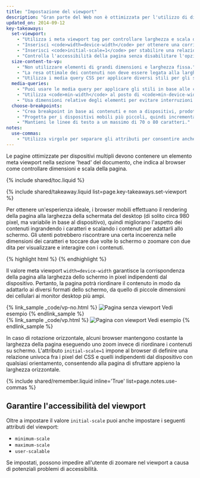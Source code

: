 ```yaml
---
title: "Impostazione del viewport"
description: "Gran parte del Web non è ottimizzata per l'utilizzo di dispositivi multipli. Apprendi i concetti fondamentali e ottimizza il sito per dispositivi mobili, PC desktop o su qualsiasi altro dispositivo dotato di schermo."
updated_on: 2014-09-12
key-takeaways:
  set-viewport:
    - "Utilizza i meta viewport tag per controllare larghezza e scala dei viewport dei browser."
    - "Inserisci <code>width=device-width</code> per ottenere una corrispondenza con la larghezza dello schermo in pixel indipendenti dal dispositivo."
    - "Inserisci <code>initial-scale=1</code> per stabilire una relazione 1:1 fra i pixel del CSS e quelli indipendenti dal dispositivo."
    - "Controlla l'accessibilità della pagina senza disabilitare l'opzione di scalabilità dell'utente."
  size-content-to-vp:
    - "Non utilizzare elementi di grandi dimensioni e larghezza fissa."
    - "La resa ottimale dei contenuti non deve essere legata alla larghezza di un viewport specifico."
    - "Utilizza i media query CSS per applicare diversi stili per gli schermi ampi e ristretti."
  media-queries:
    - "Puoi usare le media query per applicare gli stili in base alle caratteristiche del dispositivo."
    - "Utilizza <code>min-width</code> al posto di <code>min-device-width</code> per ottenere un'esperienza adatta al maggior numero di dispositivi possibile."
    - "Usa dimensioni relative degli elementi per evitare interruzioni della disposizione."
  choose-breakpoints:
    - "Crea breakpoint in base ai contenuti e non a dispositivi, prodotti o brand specifici."
    - "Progetta per i dispositivi mobili più piccoli, quindi incrementa l'esperienza con la progressiva disponibilità di spazio su schermo."
    - "Mantieni le linee di testo a un massimo di 70 o 80 caratteri."
notes:
  use-commas:
    - "Utilizza virgole per separare gli attributi per consentire anche ai browser meno aggiornati di analizzarli in modo corretto."
---
```

<p class="intro">
  Le pagine ottimizzate per dispositivi multipli devono contenere un elemento meta viewport nella sezione 'head' del documento, che indica al browser come controllare dimensioni e scala della pagina.
</p>



{% include shared/toc.liquid %}

{% include shared/takeaway.liquid list=page.key-takeaways.set-viewport %}

Per ottenere un'esperienza ideale, i browser mobili effettuano il rendering della pagina alla larghezza della schermata del desktop (di solito circa 980 pixel, ma variabile in base al dispositivo), quindi migliorano l'aspetto dei contenuti ingrandendo i caratteri e scalando i contenuti per adattarli allo schermo. Gli utenti potrebbero riscontrare una certa incoerenza nelle dimensioni dei caratteri e toccare due volte lo schermo o zoomare con due dita per visualizzare e interagire con i contenuti.

{% highlight html %}
<meta name="viewport" content="width=device-width, initial-scale=1.0">
{% endhighlight %}


Il valore meta viewport `width=device-width` garantisce la corrispondenza della pagina alla larghezza dello schermo in pixel indipendenti dal dispositivo. Pertanto, la pagina potrà riordinare il contenuto in modo da adattarlo ai diversi formati dello schermo, da quello di piccole dimensioni dei cellulari ai monitor desktop più ampi.

<div class="mdl-grid">
  <div class="mdl-cell mdl-cell--6--col">
    {% link_sample _code/vp-no.html %}
      <img src="imgs/no-vp.png" class="smaller-img" srcset="imgs/no-vp.png 1x, imgs/no-vp-2x.png 2x" alt="Pagina senza viewport">
      Vedi esempio
    {% endlink_sample %}
  </div>

  <div class="mdl-cell mdl-cell--6--col">
    {% link_sample _code/vp.html %}
      <img src="imgs/vp.png" class="smaller-img"  srcset="imgs/vp.png 1x, imgs/vp-2x.png 2x" alt="Pagina con viewport">
      Vedi esempio
    {% endlink_sample %}
  </div>
</div>

In caso di rotazione orizzontale, alcuni browser mantengono costante la larghezza della pagina eseguendo uno zoom invece di riordinare i contenuti su schermo. L'attributo `initial-scale=1` impone al browser di definire una relazione univoca fra i pixel del CSS e quelli indipendenti dal dispositivo con qualsiasi orientamento, consentendo alla pagina di sfruttare appieno la larghezza orizzontale.

{% include shared/remember.liquid inline='True' list=page.notes.use-commas %}

## Garantire l'accessibilità del viewport

Oltre a impostare il valore `initial-scale` puoi anche impostare i seguenti attributi del viewport:

* `minimum-scale`
* `maximum-scale`
* `user-scalable`

Se impostati, possono impedire all'utente di zoomare nel viewport a causa di potenziali problemi di accessibilità.




